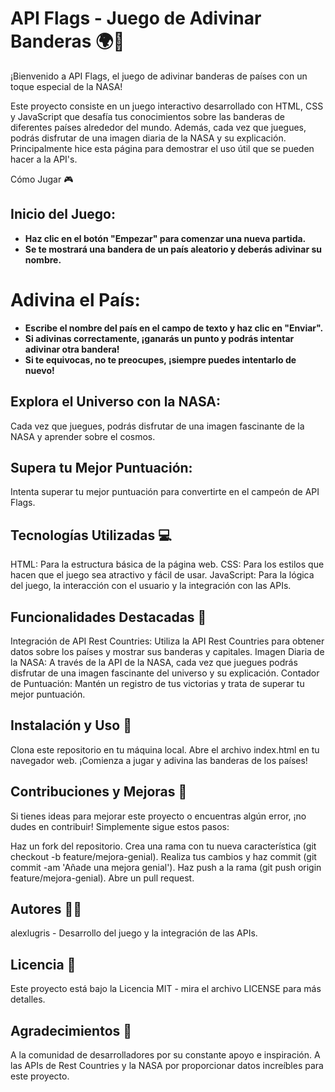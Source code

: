 # API Flags - Juego de Adivinar Banderas 🌍🚩

¡Bienvenido a API Flags, el juego de adivinar banderas de países con un toque especial de la NASA!

Este proyecto consiste en un juego interactivo desarrollado con HTML, CSS y JavaScript que desafía tus conocimientos sobre las banderas de diferentes países alrededor del mundo. Además, cada vez que juegues, podrás disfrutar de una imagen diaria de la NASA y su explicación. Principalmente hice esta página para demostrar el uso útil que se pueden hacer a la API's. 

Cómo Jugar 🎮

## Inicio del Juego:
- **Haz clic en el botón "Empezar" para comenzar una nueva partida.**
- **Se te mostrará una bandera de un país aleatorio y deberás adivinar su nombre.**

# Adivina el País:
- **Escribe el nombre del país en el campo de texto y haz clic en "Enviar".**
- **Si adivinas correctamente, ¡ganarás un punto y podrás intentar adivinar otra bandera!**
- **Si te equivocas, no te preocupes, ¡siempre puedes intentarlo de nuevo!**

## Explora el Universo con la NASA:
Cada vez que juegues, podrás disfrutar de una imagen fascinante de la NASA y aprender sobre el cosmos.

## Supera tu Mejor Puntuación:
Intenta superar tu mejor puntuación para convertirte en el campeón de API Flags.

## Tecnologías Utilizadas 💻

HTML: Para la estructura básica de la página web.
CSS: Para los estilos que hacen que el juego sea atractivo y fácil de usar.
JavaScript: Para la lógica del juego, la interacción con el usuario y la integración con las APIs.

## Funcionalidades Destacadas 🌟

Integración de API Rest Countries: Utiliza la API Rest Countries para obtener datos sobre los países y mostrar sus banderas y capitales.
Imagen Diaria de la NASA: A través de la API de la NASA, cada vez que juegues podrás disfrutar de una imagen fascinante del universo y su explicación.
Contador de Puntuación: Mantén un registro de tus victorias y trata de superar tu mejor puntuación.

## Instalación y Uso 🚀

Clona este repositorio en tu máquina local.
Abre el archivo index.html en tu navegador web.
¡Comienza a jugar y adivina las banderas de los países!

## Contribuciones y Mejoras 🤝

Si tienes ideas para mejorar este proyecto o encuentras algún error, ¡no dudes en contribuir! Simplemente sigue estos pasos:

Haz un fork del repositorio.
Crea una rama con tu nueva característica (git checkout -b feature/mejora-genial).
Realiza tus cambios y haz commit (git commit -am 'Añade una mejora genial').
Haz push a la rama (git push origin feature/mejora-genial).
Abre un pull request.

## Autores 🧑‍💻

alexlugris - Desarrollo del juego y la integración de las APIs.

## Licencia 📄

Este proyecto está bajo la Licencia MIT - mira el archivo LICENSE para más detalles.

## Agradecimientos 🙏

A la comunidad de desarrolladores por su constante apoyo e inspiración.
A las APIs de Rest Countries y la NASA por proporcionar datos increíbles para este proyecto.
